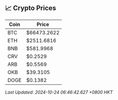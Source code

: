 ## 📈 Crypto Prices

| Coin | Price |
| ---- | ----- |
| BTC | $66473.2622 |
| ETH | $2511.6816 |
| BNB | $581.9968 |
| CRV | $0.2529 |
| ARB | $0.5569 |
| OKB | $39.3105 |
| DOGE | $0.1382 |

_Last Updated: 2024-10-24 06:46:42.627 +0800 HKT_